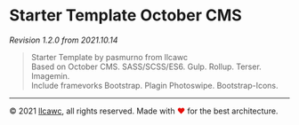 # Starter Template October CMS

_Revision 1.2.0 from 2021.10.14_

> Starter Template by pasmurno from llcawc<br>
> Based on October CMS. SASS/SCSS/ES6. Gulp. Rollup. Terser. Imagemin.<br>
> Include framevorks Bootstrap. Plagin Photoswipe. Bootstrap-Icons.

---

&copy;&nbsp;2021 [llcawc](https://github.com/llcawc), all rights reserved. Made&nbsp;with&nbsp;<span style="color: #e60f0a;">&#10084;</span>&nbsp;for&nbsp;the&nbsp;best&nbsp;architecture.
